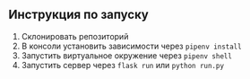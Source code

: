 ## Инструкция по запуску
1. Склонировать репозиторий
2. В консоли установить зависимости через `pipenv install`
3. Запустить виртуальное окружение через `pipenv shell`
4. Запустить сервер через `flask run` или `python run.py`
